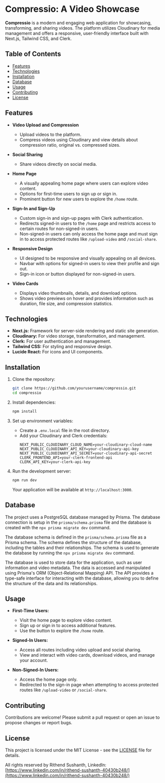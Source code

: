 # Compressio: A Video Showcase

**Compressio** is a modern and engaging web application for showcasing, transforming, and sharing videos. The platform utilizes Cloudinary for media management and offers a responsive, user-friendly interface built with Next.js, Tailwind CSS, and Clerk.

## Table of Contents

- [Features](#features)
- [Technologies](#technologies)
- [Installation](#installation)
- [Database](#database)
- [Usage](#usage)
- [Contributing](#contributing)
- [License](#license)

## Features

- **Video Upload and Compression**
  - Upload videos to the platform.
  - Compress videos using Cloudinary and view details about compression ratio, original vs. compressed sizes.

- **Social Sharing**
  - Share videos directly on social media.

- **Home Page**
  - A visually appealing home page where users can explore video content.
  - Options for first-time users to sign up or sign in.
  - Prominent button for new users to explore the `/home` route.

- **Sign-In and Sign-Up**
  - Custom sign-in and sign-up pages with Clerk authentication.
  - Redirects signed-in users to the `/home` page and restricts access to certain routes for non-signed-in users.
  - Non-signed-in users can only access the home page and must sign in to access protected routes like `/upload-video` and `/social-share`.

- **Responsive Design**
  - UI designed to be responsive and visually appealing on all devices.
  - Navbar with options for signed-in users to view their profile and sign out.
  - Sign-in icon or button displayed for non-signed-in users.

- **Video Cards**
  - Displays video thumbnails, details, and download options.
  - Shows video previews on hover and provides information such as duration, file size, and compression statistics.

## Technologies

- **Next.js:** Framework for server-side rendering and static site generation.
- **Cloudinary:** For video storage, transformation, and management.
- **Clerk:** For user authentication and management.
- **Tailwind CSS:** For styling and responsive design.
- **Lucide React:** For icons and UI components.

## Installation

1. Clone the repository:
   ```bash
   git clone https://github.com/yourusername/compressio.git
   cd compressio
   ```

2. Install dependencies:
   ```bash
   npm install
   ```

3. Set up environment variables:
   - Create a `.env.local` file in the root directory.
   - Add your Cloudinary and Clerk credentials:
     ```env
     NEXT_PUBLIC_CLOUDINARY_CLOUD_NAME=your-cloudinary-cloud-name
     NEXT_PUBLIC_CLOUDINARY_API_KEY=your-cloudinary-api-key
     NEXT_PUBLIC_CLOUDINARY_API_SECRET=your-cloudinary-api-secret
     CLERK_FRONTEND_API=your-clerk-frontend-api
     CLERK_API_KEY=your-clerk-api-key
     ```

4. Run the development server:
   ```bash
   npm run dev
   ```

   Your application will be available at `http://localhost:3000`.

  ## Database

  The project uses a PostgreSQL database managed by Prisma. The database connection is setup in the `prisma/schema.prisma` file and the database is created with the `npx prisma migrate dev` command.

  The database schema is defined in the `prisma/schema.prisma` file as a Prisma schema. The schema defines the structure of the database, including the tables and their relationships. The schema is used to generate the database by running the `npx prisma migrate dev` command.

  The database is used to store data for the application, such as user information and video metadata. The data is accessed and manipulated using Prisma's ORM (Object-Relational Mapping) API. The API provides a type-safe interface for interacting with the database, allowing you to define the structure of the data and its relationships.


## Usage

- **First-Time Users:**
  - Visit the home page to explore video content.
  - Sign up or sign in to access additional features.
  - Use the button to explore the `/home` route.

- **Signed-In Users:**
  - Access all routes including video upload and social sharing.
  - View and interact with video cards, download videos, and manage your account.

- **Non-Signed-In Users:**
  - Access the home page only.
  - Redirected to the sign-in page when attempting to access protected routes like `/upload-video` or `/social-share`.

## Contributing

Contributions are welcome! Please submit a pull request or open an issue to propose changes or report bugs.

## License

This project is licensed under the MIT License - see the [LICENSE](LICENSE) file for details.



All rights reserved by Rithend Sushanth, LinkedIn: [https://www.linkedin.com/in/rithend-sushanth-40430b248/](https://www.linkedin.com/in/rithend-sushanth-40430b248/)

